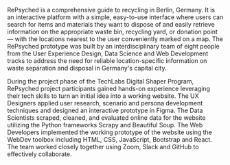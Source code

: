 RePsyched is a comprehensive guide to recycling in Berlin, Germany. It is an interactive platform with a simple, easy-to-use interface where users can search for items and materials they want to dispose of and easily retrieve information on the appropriate waste bin, recycling yard, or donation point — with the locations nearest to the user conveniently marked on a map. The RePsyched prototype was built by an interdisciplinary team of eight people from the User Experience Design, Data Science and Web Development tracks to address the need for reliable location-specific information on waste separation and disposal in Germany's capital city.

During the project phase of the TechLabs Digital Shaper Program, RePsyched project participants gained hands-on experience leveraging their tech skills to turn an initial idea into a working website. The UX Designers applied user research, scenario and persona development techniques and designed an interactive prototype in Figma. The Data Scientists scraped, cleaned, and evaluated online data for the website utilizing the Python frameworks Scrapy and Beautiful Soup. The Web Developers implemented the working prototype of the website using the WebDev toolbox including HTML, CSS, JavaScript, Bootstrap and React. The team worked closely together using Zoom, Slack and GitHub to effectively collaborate.